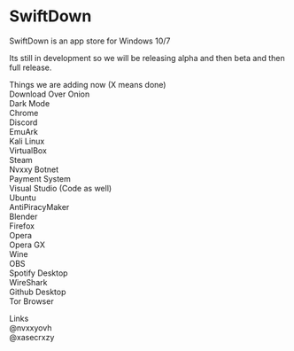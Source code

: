 # SwiftDown
SwiftDown is an app store for Windows 10/7

Its still in development so we will be releasing alpha and then beta and then full release. 

Things we are adding now (X means done)  
Download Over Onion  
Dark Mode  
Chrome  
Discord  
EmuArk  
Kali Linux  
VirtualBox  
Steam  
Nvxxy Botnet  
Payment System  
Visual Studio (Code as well)  
Ubuntu  
AntiPiracyMaker  
Blender  
Firefox  
Opera  
Opera GX  
Wine  
OBS  
Spotify Desktop  
WireShark  
Github Desktop  
Tor Browser  
  
Links  
@nvxxyovh  
@xasecrxzy
